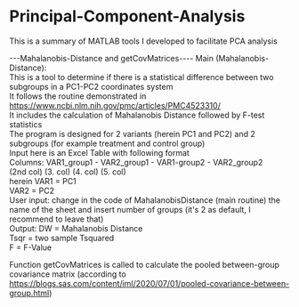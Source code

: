 # Principal-Component-Analysis

This is a summary of MATLAB tools I developed to facilitate PCA analysis

---Mahalanobis-Distance and getCovMatrices----
Main (Mahalanobis-Distance):  
This is a tool to determine if there is a statistical difference between two subgroups in a PC1-PC2 coordinates system  
It follows the routine demonstrated in https://www.ncbi.nlm.nih.gov/pmc/articles/PMC4523310/  
It includes the calculation of Mahalanobis Distance followed by F-test statistics  
The program is designed for 2 variants (herein PC1 and PC2) and 2 subgroups (for example treatment and control group)  
Input here is an Excel Table with following format  
Columns: VAR1_group1 - VAR2_group1 - VAR1-group2 - VAR2_group2  
         (2nd col)     (3. col)      (4. col)      (5. col)  
         herein VAR1 = PC1  
                VAR2 = PC2  
User input: change in the code of MahalanobisDistance (main routine) the name of the sheet and insert number of groups (it's 2 as default, I recommend to leave that)  
Output: DW = Mahalanobis Distance  
        Tsqr = two sample Tsquared   
        F = F-Value  
        
 Function getCovMatrices is called to calculate the pooled between-group covariance matrix (according to https://blogs.sas.com/content/iml/2020/07/01/pooled-covariance-between-group.html)  
 
